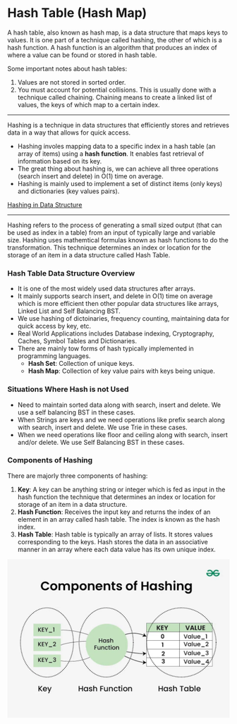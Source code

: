# Hash Table (Hash Map)

A hash table, also known as hash map, is a data structure that maps keys to values. It is one part of a technique called hashing, the other of which is a hash function. A hash function is an algorithm that produces an index of where a value can be found or stored in hash table.

Some important notes about hash tables:

1. Values are not stored in sorted order.
2. You must account for potential collisions. This is usually done with a technique called chaining. Chaining means to create a linked list of values, the keys of which map to a certain index.

----------


Hashing is a technique in data structures that efficiently stores and retrieves data in a way that allows for quick access.

- Hashing involes mapping data to a specific index in a hash table (an array of items) using a **hash function**. It enables fast retrieval of information based on its key.
- The great thing about hashing is, we can achieve all three operations (search insert and delete) in O(1) time on average.
- Hashing is mainly used to implement a set of distinct items (only keys) and dictionaries (key values pairs).

[Hashing in Data Structure](/assets/Introduction-to-Hashing.webp)

----------

Hashing refers to the process of generating a small sized output (that can be used as index in a table) from an input of typically large and variable size. Hashing uses mathemtical formulas known as hash functions to do the transformation. This technique determines an index or location for the storage of an item in a data structure called Hash Table.

### Hash Table Data Structure Overview

- It is one of the most widely used data structures after arrays.
- It mainly supports search insert, and delete in O(1) time on average which is more efficient then other popular data structures like arrays, Linked List and Self Balancing BST.
- We use hashing of dictoinaries, frequency counting, maintaining data for quick access by key, etc.
- Real World Applications includes Database indexing, Cryptography, Caches, Symbol Tables and Dictionaries.
- There are mainly tow forms of hash typically implemented in programming languages.
    - **Hash Set**: Collection of unique keys.
    - **Hash Map**: Collection of key value pairs with keys being unique.

### Situations Where Hash is not Used 

- Need to maintain sorted data along with search, insert and delete. We use a self balancing BST in these cases.
- When Strings are keys and we need operations like prefix search along with search, insert and delete. We use Trie in these cases.
- When we need operations like floor and ceiling along with search, insert and/or delete. We use Self Balancing BST in these cases.

### Components of Hashing

There are majorly three components of hashing:

1. **Key**: A key can be anything string or integer which is fed as input in the hash function the technique that determines an index or location for storage of an item in a data structure.
2. **Hash Function**: Receives the input key and returns the index of an element in an array called hash table. The index is known as the hash index.
3. **Hash Table**: Hash table is typically an array of lists. It stores values corresponding to the keys. Hash stores the data in an associative manner in an array where each data value has its own unique index.

![Component of Hashing](/assets/Components-of-Hashing-1024.webp)

